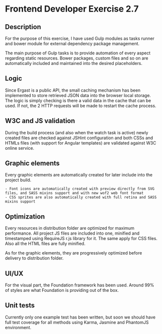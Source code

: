 # Frontend Developer Exercise 2.7

## Description

For the purpose of this exercise, I have used Gulp modules as tasks runner and bower module for external dependency package management.

The main purpose of Gulp tasks is to provide automation of every aspect regarding static resources. Bower packages, custom files and so on are automatically included and maintained into the desired placeholders.

## Logic
Since Ergast is a public API, the small caching mechanism has been implemented to store retrieved JSON data into the browser local storage. The logic is simply checking is there a valid data in the cache that can be used. If not, the 2 HTTP requests will be made to restart the cache process.

## W3C and JS validation
During the build process (and also when the watch task is active) newly created files are checked against JSHint configuration and both CSSs and HTMLs files (with support for Angular templates) are validated against W3C online service.

## Graphic elements
Every graphic elements are automatically created for later include into the project build.

	- Font icons are automatically created with preview directly from SVG files, and SASS mixins support and with new wof2 web font format
	- CSS sprites are also automatically created with full retina and SASS mixins support

## Optimization
Every resources in distribution folder are optimized for maximum performance. All project JS files are included into one, minified and timestamped using RequireJS r.js library for it. The same apply for CSS files. Also all the HTML files are fully minified.

 As for the graphic elements, they are progressively optimized before delivery to distribution folder.

## UI/UX
For the visual part, the Foundation framework has been used. Around 99% of styles are what Foundation is providing out of the box.

## Unit tests
Currently only one example test has been written, but soon we should have full test coverage for all methods using Karma, Jasmine and PhantomJS environment.